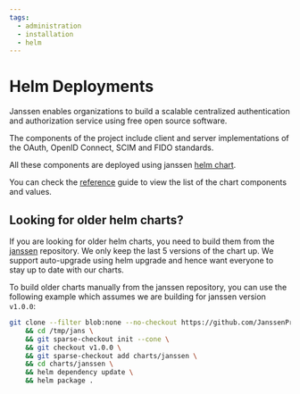 ```yaml
---
tags:
  - administration
  - installation
  - helm
---
```

# Helm Deployments



Janssen enables organizations to build a scalable centralized authentication and authorization service using free open source software.

The components of the project include client and server implementations of the OAuth, OpenID Connect, SCIM and FIDO standards.

All these components are deployed using janssen [helm chart](https://github.com/JanssenProject/jans/tree/main/charts/janssen).

You can check the [reference](../../reference/kubernetes/helm-chart.md) guide to view the list of the chart components and values.

## Looking for older helm charts?

If you are looking for older helm charts, you need to build them from the [janssen](https://github.com/JanssenProject/jans/tree/main/charts) repository. We only keep the last 5 versions of the chart up. We support auto-upgrade using helm upgrade and hence want everyone to stay up to date with our charts. 

To build older charts manually from the janssen repository, you can use the following example which assumes we are building for janssen version `v1.0.0`:

```bash
git clone --filter blob:none --no-checkout https://github.com/JanssenProject/jans.git /tmp/jans \
    && cd /tmp/jans \
    && git sparse-checkout init --cone \
    && git checkout v1.0.0 \
    && git sparse-checkout add charts/janssen \
    && cd charts/janssen \
    && helm dependency update \
    && helm package .
```